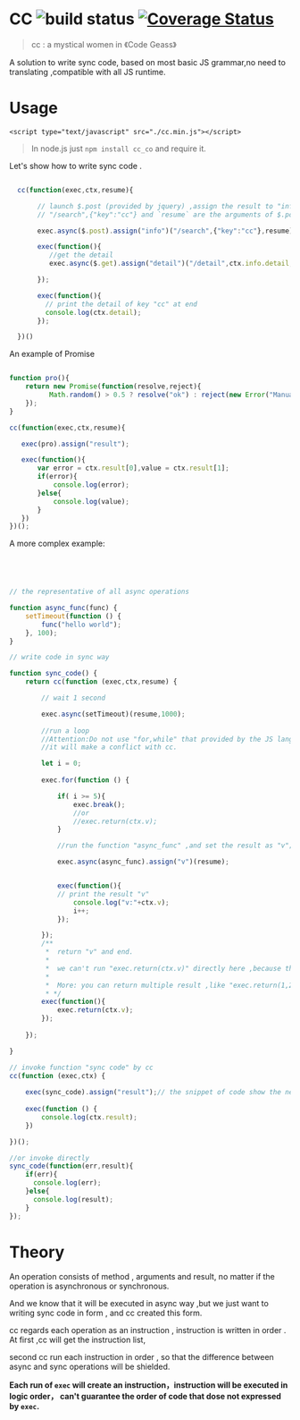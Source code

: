 [build_status]:https://travis-ci.org/yyrdl/cc.svg?branch=master
[coverage_status_url]:https://coveralls.io/repos/github/yyrdl/cc/badge.svg?branch=master
[coverage_page]:https://coveralls.io/github/yyrdl/cc?branch=master
 
# CC  ![build status][build_status] [![Coverage Status][coverage_status_url]][coverage_page]

> cc : a mystical women in 《Code Geass》

A solution to write sync code, based on most basic JS grammar,no need to translating ,compatible with all JS runtime.

# Usage


`<script type="text/javascript" src="./cc.min.js"></script>`

> In node.js just `npm install cc_co` and require it.


Let's show how to write sync code .

```js

  cc(function(exec,ctx,resume){

       // launch $.post (provided by jquery) ,assign the result to "info"
       // "/search",{"key":"cc"} and `resume` are the arguments of $.post.

       exec.async($.post).assign("info")("/search",{"key":"cc"},resume);

       exec(function(){
          //get the detail
          exec.async($.get).assign("detail")("/detail",ctx.info.detail,resume);

       });

       exec(function(){
         // print the detail of key "cc" at end
         console.log(ctx.detail);
       });

  })()

```
An example of Promise

```js

function pro(){
    return new Promise(function(resolve,reject){
          Math.random() > 0.5 ? resolve("ok") : reject(new Error("Manual Error"))
    });
}

cc(function(exec,ctx,resume){

   exec(pro).assign("result");

   exec(function(){
       var error = ctx.result[0],value = ctx.result[1];
       if(error){
           console.log(error);
       }else{
           console.log(value);
       }
   })
})();

```


A more complex example:

```js



 
// the representative of all async operations

function async_func(func) {
	setTimeout(function () {
		func("hello world");
	}, 100);
}

// write code in sync way

function sync_code() {
    return cc(function (exec,ctx,resume) {

        // wait 1 second

        exec.async(setTimeout)(resume,1000);
        
        //run a loop
        //Attention:Do not use "for,while" that provided by the JS language here,
        //it will make a conflict with cc.

        let i = 0;
        
        exec.for(function () {

            if( i >= 5){
                exec.break();
                //or
                //exec.return(ctx.v);
            }

            //run the function "async_func" ,and set the result as "v";

            exec.async(async_func).assign("v")(resume);


            exec(function(){
            // print the result "v"
                console.log("v:"+ctx.v);
                i++;
            });

        });
        /**
         *  return "v" and end.
         *
         *  we can't run "exec.return(ctx.v)" directly here ,because the loop haven't be executed by cc yet.
         *
         *  More: you can return multiple result ,like "exec.return(1,2,3,4,5)"
         * */
        exec(function(){
            exec.return(ctx.v);
        });
    
    });

}

// invoke function "sync code" by cc
cc(function (exec,ctx) {
     
    exec(sync_code).assign("result");// the snippet of code show the nest usage of cc
	
    exec(function () {
        console.log(ctx.result);
    })

})();

//or invoke directly
sync_code(function(err,result){
    if(err){
	  console.log(err);
	}else{
	  console.log(result);
	}
});
```

# Theory

An operation  consists of method , arguments and result, no matter if the operation is asynchronous or synchronous.

And we know that it will be executed in async way ,but we just want to writing  sync code in form , and cc created this form.

cc regards each operation as an instruction , instruction is written in order . At first ,cc will get the instruction list,

second cc run each instruction in order , so that the difference between async and sync operations will be shielded.


__Each run of `exec` will create an instruction，instruction will be executed in logic order， can't guarantee the order of code that dose not expressed by `exec`.__
